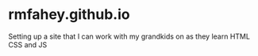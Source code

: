 # rmfahey.github.io
Setting up a site that I can work with my grandkids on as they learn HTML CSS and JS
